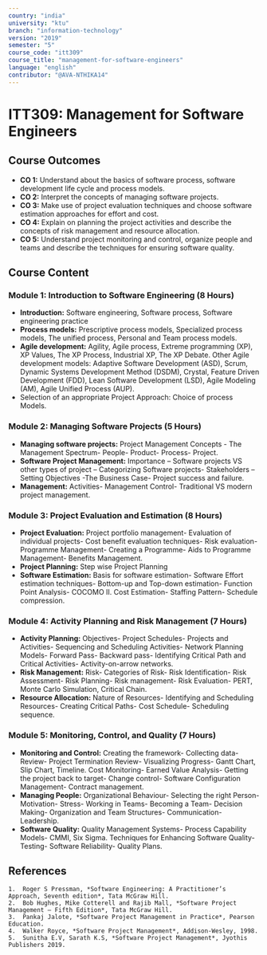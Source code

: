```yaml
---
country: "india"
university: "ktu"
branch: "information-technology"
version: "2019"
semester: "5"
course_code: "itt309"
course_title: "management-for-software-engineers"
language: "english"
contributor: "@AVA-NTHIKA14"
---
```


# ITT309: Management for Software Engineers

## Course Outcomes

* **CO 1:** Understand about the basics of software process, software development life cycle and process models.
* **CO 2:** Interpret the concepts of managing software projects.
* **CO 3:** Make use of project evaluation techniques and choose software estimation approaches for effort and cost.
* **CO 4:** Explain on planning the project activities and describe the concepts of risk management and resource allocation.
* **CO 5:** Understand project monitoring and control, organize people and teams and describe the techniques for ensuring software quality.

## Course Content

### Module 1: Introduction to Software Engineering (8 Hours)

* **Introduction:** Software engineering, Software process, Software engineering practice
* **Process models:** Prescriptive process models, Specialized process models, The unified process, Personal and Team process models.
* **Agile development:** Agility, Agile process, Extreme programming (XP), XP Values, The XP Process, Industrial XP, The XP Debate. Other Agile development models: Adaptive Software Development (ASD), Scrum, Dynamic Systems Development Method (DSDM), Crystal, Feature Driven Development (FDD), Lean Software Development (LSD), Agile Modeling (AM), Agile Unified Process (AUP).
* Selection of an appropriate Project Approach: Choice of process Models.

### Module 2: Managing Software Projects (5 Hours)

* **Managing software projects:** Project Management Concepts - The Management Spectrum- People- Product- Process- Project.
* **Software Project Management:** Importance – Software projects VS other types of project – Categorizing Software projects- Stakeholders – Setting Objectives -The Business Case- Project success and failure.
* **Management:** Activities- Management Control- Traditional VS modern project management.

### Module 3: Project Evaluation and Estimation (8 Hours)

* **Project Evaluation:** Project portfolio management- Evaluation of individual projects- Cost benefit evaluation techniques- Risk evaluation- Programme Management- Creating a Programme- Aids to Programme Management- Benefits Management.
* **Project Planning:** Step wise Project Planning
* **Software Estimation:** Basis for software estimation- Software Effort estimation techniques- Bottom-up and Top-down estimation- Function Point Analysis- COCOMO II. Cost Estimation- Staffing Pattern- Schedule compression.

### Module 4: Activity Planning and Risk Management (7 Hours)

* **Activity Planning:** Objectives- Project Schedules- Projects and Activities- Sequencing and Scheduling Activities- Network Planning Models- Forward Pass- Backward pass- Identifying Critical Path and Critical Activities- Activity-on-arrow networks.
* **Risk Management:** Risk- Categories of Risk- Risk Identification- Risk Assessment- Risk Planning- Risk management- Risk Evaluation- PERT, Monte Carlo Simulation, Critical Chain.
* **Resource Allocation:** Nature of Resources- Identifying and Scheduling Resources- Creating Critical Paths- Cost Schedule- Scheduling sequence.

### Module 5: Monitoring, Control, and Quality (7 Hours)

* **Monitoring and Control:** Creating the framework- Collecting data- Review- Project Termination Review- Visualizing Progress- Gantt Chart, Slip Chart, Timeline. Cost Monitoring- Earned Value Analysis- Getting the project back to target- Change control- Software Configuration Management- Contract management.
* **Managing People:** Organizational Behaviour- Selecting the right Person- Motivation- Stress- Working in Teams- Becoming a Team- Decision Making- Organization and Team Structures- Communication- Leadership.
* **Software Quality:** Quality Management Systems- Process Capability Models- CMMI, Six Sigma. Techniques for Enhancing Software Quality- Testing- Software Reliability- Quality Plans.

## References

    1.  Roger S Pressman, *Software Engineering: A Practitioner’s Approach, Seventh edition*, Tata McGraw Hill.
    2.  Bob Hughes, Mike Cotterell and Rajib Mall, *Software Project Management – Fifth Edition*, Tata McGraw Hill.
    3.  Pankaj Jalote, *Software Project Management in Practice*, Pearson Education.
    4.  Walker Royce, *Software Project Management*, Addison-Wesley, 1998.
    5.  Sunitha E.V, Sarath K.S, *Software Project Management*, Jyothis Publishers 2019.
